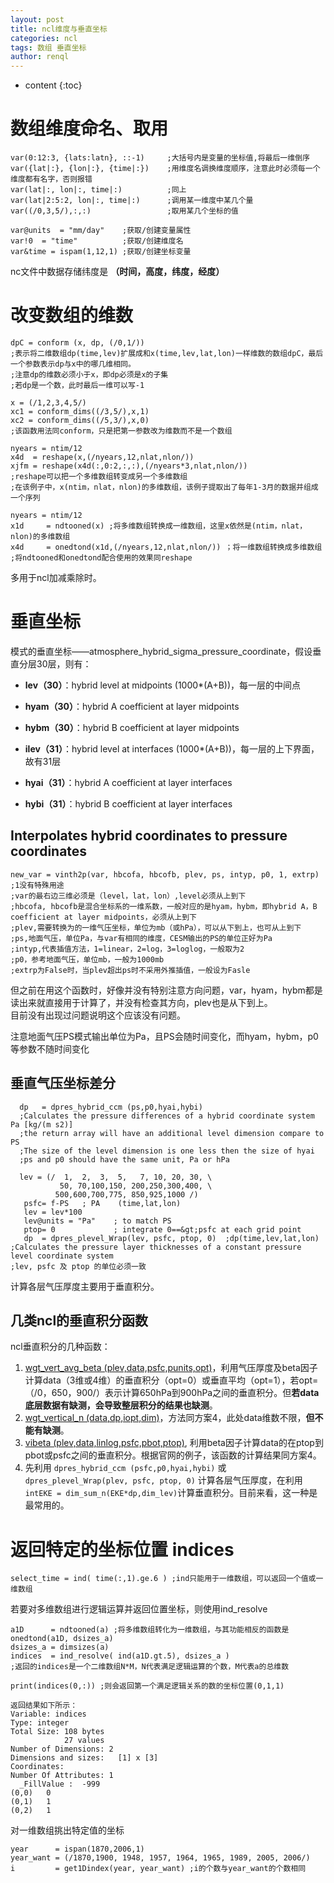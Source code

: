 ```yaml
---
layout: post
title: ncl维度与垂直坐标
categories: ncl
tags: 数组 垂直坐标
author: renql
---
```


* content
{:toc}

# 数组维度命名、取用
```
var(0:12:3, {lats:latn}, ::-1)     ;大括号内是变量的坐标值,将最后一维倒序    
var({lat|:}, {lon|:}, {time|:})    ;用维度名调换维度顺序，注意此时必须每一个维度都有名字，否则报错  
var(lat|:, lon|:, time|:)          ;同上  
var(lat|2:5:2, lon|:, time|:)      ;调用某一维度中某几个量
var((/0,3,5/),:,:)                 ;取用某几个坐标的值   

var@units  = "mm/day"    ;获取/创建变量属性   
var!0  = "time"          ;获取/创建维度名   
var&time = ispam(1,12,1) ;获取/创建坐标变量
```
nc文件中数据存储纬度是 **（时间，高度，纬度，经度）**   




# 改变数组的维数
```
dpC = conform (x, dp, (/0,1/))
;表示将二维数组dp(time,lev)扩展成和x(time,lev,lat,lon)一样维数的数组dpC，最后一个参数表示dp与x中的哪几维相同。
;注意dp的维数必须小于x，即dp必须是x的子集
;若dp是一个数，此时最后一维可以写-1

x = (/1,2,3,4,5/)
xc1 = conform_dims((/3,5/),x,1)
xc2 = conform_dims((/5,3/),x,0)
;该函数用法同conform，只是把第一参数改为维数而不是一个数组

nyears = ntim/12
x4d  = reshape(x,(/nyears,12,nlat,nlon/))
xjfm = reshape(x4d(:,0:2,:,:),(/nyears*3,nlat,nlon/))
;reshape可以把一个多维数组转变成另一个多维数组
;在该例子中，x(ntim，nlat，nlon)的多维数组，该例子提取出了每年1-3月的数据并组成一个序列

nyears = ntim/12
x1d     = ndtooned(x) ;将多维数组转换成一维数组，这里x依然是(ntim，nlat，nlon)的多维数组
x4d     = onedtond(x1d,(/nyears,12,nlat,nlon/)) ；将一维数组转换成多维数组
;将ndtooned和onedtond配合使用的效果同reshape
```
多用于ncl加减乘除时。

# 垂直坐标
模式的垂直坐标——atmosphere_hybrid_sigma_pressure_coordinate，假设垂直分层30层，则有：

- **lev（30）**：hybrid level at midpoints (1000*(A+B))，每一层的中间点
- **hyam（30）**：hybrid A coefficient at layer midpoints
- **hybm（30）**：hybrid B coefficient at layer midpoints

- **ilev（31）**：hybrid level at interfaces (1000*(A+B))，每一层的上下界面，故有31层
- **hyai（31）**：hybrid A coefficient at layer interfaces
- **hybi（31）**：hybrid B coefficient at layer interfaces

## Interpolates hybrid coordinates to pressure coordinates
```
new_var = vinth2p(var, hbcofa, hbcofb, plev, ps, intyp, p0, 1, extrp) ;1没有特殊用途
;var的最右边三维必须是（level，lat，lon）,level必须从上到下
;hbcofa, hbcofb是混合坐标系的一维系数，一般对应的是hyam，hybm，即hybrid A，B coefficient at layer midpoints，必须从上到下
;plev,需要转换为的一维气压坐标，单位为mb（或hPa），可以从下到上，也可从上到下
;ps,地面气压，单位Pa，与var有相同的维度，CESM输出的PS的单位正好为Pa
;intyp,代表插值方法，1=linear，2=log，3=loglog，一般取为2
;p0，参考地面气压，单位mb，一般为1000mb
;extrp为False时，当plev超出ps时不采用外推插值，一般设为Fasle
```
但之前在用这个函数时，好像并没有特别注意方向问题，var，hyam，hybm都是读出来就直接用于计算了，并没有检查其方向，plev也是从下到上。  
目前没有出现过问题说明这个应该没有问题。  

注意地面气压PS模式输出单位为Pa，且PS会随时间变化，而hyam，hybm，p0等参数不随时间变化

## 垂直气压坐标差分
```
  dp   = dpres_hybrid_ccm (ps,p0,hyai,hybi)  
  ;Calculates the pressure differences of a hybrid coordinate system Pa [kg/(m s2)]   
  ;the return array will have an additional level dimension compare to PS  
  ;The size of the level dimension is one less then the size of hyai
  ;ps and p0 should have the same unit, Pa or hPa
  
  lev = (/  1,  2,  3,  5,   7, 10, 20, 30, \
           50, 70,100,150, 200,250,300,400, \
          500,600,700,775, 850,925,1000 /)
   psfc= f-PS   ; PA    (time,lat,lon)
   lev = lev*100
   lev@units = "Pa"    ; to match PS
   ptop= 0             ; integrate 0==&gt;psfc at each grid point
   dp  = dpres_plevel_Wrap(lev, psfc, ptop, 0)  ;dp(time,lev,lat,lon)
;Calculates the pressure layer thicknesses of a constant pressure level coordinate system
;lev, psfc 及 ptop 的单位必须一致
```
计算各层气压厚度主要用于垂直积分。

## 几类ncl的垂直积分函数
ncl垂直积分的几种函数：
1. <a href="https://www.ncl.ucar.edu/Document/Functions/Built-in/wgt_vert_avg_beta.shtml" target="_blank">wgt_vert_avg_beta (plev,data,psfc,punits,opt)</a>，利用气压厚度及beta因子计算data（3维或4维）的垂直积分（opt=0）或垂直平均（opt=1），若opt=（/0，650，900/）表示计算650hPa到900hPa之间的垂直积分。但**若data底层数据有缺测，会导致整层积分的结果也缺测**。  
2. <a href="https://www.ncl.ucar.edu/Document/Functions/Contributed/wgt_vertical_n.shtml" target="_blank">wgt_vertical_n (data,dp,iopt,dim)</a>，方法同方案4，此处data维数不限，**但不能有缺测**。  
3. <a href="https://www.ncl.ucar.edu/Document/Functions/Built-in/vibeta.shtml" target="_blank">vibeta (plev,data,linlog,psfc,pbot,ptop)</a>, 利用beta因子计算data的在ptop到pbot或psfc之间的垂直积分。根据官网的例子，该函数的计算结果同方案4。  
4. 先利用 `dpres_hybrid_ccm (psfc,p0,hyai,hybi)` 或`dpres_plevel_Wrap(plev, psfc, ptop, 0)` 计算各层气压厚度，在利用`intEKE = dim_sum_n(EKE*dp,dim_lev)`计算垂直积分。目前来看，这一种是最常用的。

# 返回特定的坐标位置 indices
```
select_time = ind( time(:,1).ge.6 ) ;ind只能用于一维数组，可以返回一个值或一维数组
```

若要对多维数组进行逻辑运算并返回位置坐标，则使用ind_resolve
```
a1D      = ndtooned(a) ;将多维数组转化为一维数组，与其功能相反的函数是 onedtond(a1D, dsizes_a)
dsizes_a = dimsizes(a)
indices  = ind_resolve( ind(a1D.gt.5), dsizes_a )
;返回的indices是一个二维数组N*M，N代表满足逻辑运算的个数，M代表a的总维数

print(indices(0,:)) ;则会返回第一个满足逻辑关系的数的坐标位置(0,1,1)

返回结果如下所示：
Variable: indices
Type: integer
Total Size: 108 bytes
            27 values
Number of Dimensions: 2
Dimensions and sizes:   [1] x [3]
Coordinates: 
Number Of Attributes: 1
  _FillValue :  -999
(0,0)   0
(0,1)   1
(0,2)   1
```

对一维数组挑出特定值的坐标
```
year      = ispan(1870,2006,1)
year_want = (/1870,1900, 1948, 1957, 1964, 1965, 1989, 2005, 2006/)
i         = get1Dindex(year, year_want) ;i的个数与year_want的个数相同
```
